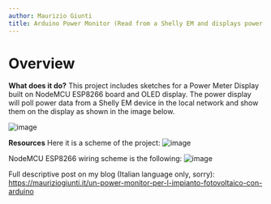 ```yaml
---
author: Maurizio Giunti
title: Arduino Power Monitor (Read from a Shelly EM and displays power use or power production)
---
```


# Overview

**What does it do?** 
This project includes sketches for a Power Meter Display built on NodeMCU ESP8266 board and OLED display.
The power display will poll power data from a Shelly EM device in the local network and show them on the display as shown in the image below. 

![image](https://mauriziogiunti.it/bl-content/uploads/pages/e44a88b591fc855ecb0f3a13295d6a50/arduino-power-monitor-display.jpg)

**Resources** 
Here it is a scheme of the project:
![image](https://mauriziogiunti.it/bl-content/uploads/pages/e44a88b591fc855ecb0f3a13295d6a50/Architettura.png)

NodeMCU ESP8266 wiring scheme is the following:
![image](https://mauriziogiunti.it/bl-content/uploads/pages/e44a88b591fc855ecb0f3a13295d6a50/powermeter-ESP8266-schema.jpg)

Full descriptive post on my blog (Italian language only, sorry):
https://mauriziogiunti.it/un-power-monitor-per-l-impianto-fotovoltaico-con-arduino
